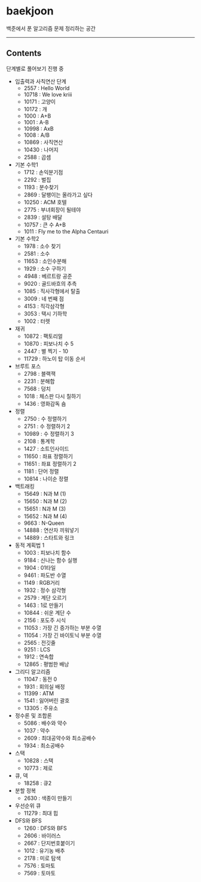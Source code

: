 # baekjoon
백준에서 푼 알고리즘 문제 정리하는 공간

---
## Contents
단계별로 풀어보기 진행 중

+ 입출력과 사칙연산 단계
   - 2557 : Hello World
   - 10718 : We love kriii
   - 10171 : 고양이
   - 10172 : 개
   - 1000 : A+B
   - 1001 : A-B
   - 10998 : AxB
   - 1008 : A/B
   - 10869 : 사직연산
   - 10430 : 나머지
   - 2588 : 곱셈
+ 기본 수학1
   - 1712 : 손익분기점
   - 2292 : 벌집
   - 1193 : 분수찾기
   - 2869 : 달팽이는 올라가고 싶다
   - 10250 : ACM 호텔
   - 2775 : 부녀회장이 될테야
   - 2839 : 설탕 배달
   - 10757 : 큰 수 A+B
   - 1011 : Fly me to the Alpha Centauri
+ 기본 수학2
   - 1978 : 소수 찾기
   - 2581 : 소수
   - 11653 : 소인수분해
   - 1929 : 소수 구하기
   - 4948 : 베르트랑 공준
   - 9020 : 골드바흐의 추측
   - 1085 : 직사각형에서 탈출
   - 3009 : 네 번째 점
   - 4153 : 직각삼각형
   - 3053 : 택시 기하학
   - 1002 : 터렛
+ 재귀
   - 10872 : 팩토리얼
   - 10870 : 피보나치 수 5
   - 2447 : 별 찍기 - 10
   - 11729 : 하노이 탑 이동 순서
+ 브루트 포스
   - 2798 : 블랙잭
   - 2231 : 분해합
   - 7568 : 덩치
   - 1018 : 체스판 다시 칠하기
   - 1436 : 영화감독 숌
+ 정렬
   - 2750 : 수 정렬하기
   - 2751 : 수 정렬하기 2
   - 10989 : 수 정렬하기 3
   - 2108 : 통계학
   - 1427 : 소트인사이드
   - 11650 : 좌표 정렬하기
   - 11651 : 좌표 정렬하기 2
   - 1181 : 단어 정렬
   - 10814 : 나이순 정렬
+ 백트래킹
   - 15649 : N과 M (1)
   - 15650 : N과 M (2)
   - 15651 : N과 M (3)
   - 15652 : N과 M (4)
   - 9663 : N-Queen
   - 14888 : 연산자 끼워넣기
   - 14889 : 스타트와 링크 
+ 동적 계획법 1
   - 1003 : 피보나치 함수
   - 9184 : 신나는 함수 실행
   - 1904 : 01타일
   - 9461 : 파도반 수열
   - 1149 : RGB거리
   - 1932 : 정수 삼각형
   - 2579 : 계단 오르기
   - 1463 : 1로 만들기
   - 10844 : 쉬운 계단 수
   - 2156 : 포도주 시식
   - 11053 : 가장 긴 증가하는 부분 수열
   - 11054 : 가장 긴 바이토닉 부분 수열
   - 2565 : 전깃줄
   - 9251 : LCS
   - 1912 : 연속합
   - 12865 : 평범한 배낭
+ 그리디 알고리즘
   - 11047 : 동전 0
   - 1931 : 회의실 배정
   - 11399 : ATM
   - 1541 : 잃어버린 괄호
   - 13305 : 주유소
+ 정수론 및 조합론
   - 5086 : 배수와 약수
   - 1037 : 약수
   - 2609 : 최대공약수와 최소공배수
   - 1934 : 최소공배수
+ 스택
   - 10828 : 스택
   - 10773 : 제로
+ 큐, 덱
   - 18258 : 큐2
+ 분할 정복
   - 2630 : 색종이 만들기
+ 우선순위 큐
   - 11279 : 최대 힙
+ DFS와 BFS
   - 1260 : DFS와 BFS
   - 2606 : 바이러스
   - 2667 : 단지번호붙이기
   - 1012 : 유기농 배추
   - 2178 : 미로 탐색
   - 7576 : 토마토
   - 7569 : 토마토
